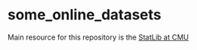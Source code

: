 # some_online_datasets


Main resource for this repository is the [StatLib at CMU](https://lib.stat.cmu.edu/datasets/)

